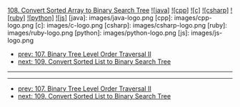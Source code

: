 [108. Convert Sorted Array to Binary Search Tree](https://leetcode.com/problems/convert-sorted-array-to-binary-search-tree/)
[![java]](https://github.com/leetcode-study-group/leetcode-java-solutions/blob/master/108-convert-sorted-array-to-binary-search-tree.md)
[![cpp]](https://github.com/leetcode-study-group/leetcode-cpp-solutions/blob/master/108-convert-sorted-array-to-binary-search-tree.md)
[![c]](https://github.com/leetcode-study-group/leetcode-c-solutions/blob/master/108-convert-sorted-array-to-binary-search-tree.md)
[![csharp]](https://github.com/leetcode-study-group/leetcode-csharp-solutions/blob/master/108-convert-sorted-array-to-binary-search-tree.md)
[![ruby]](https://github.com/leetcode-study-group/leetcode-ruby-solutions/blob/master/108-convert-sorted-array-to-binary-search-tree.md)
[![python]](https://github.com/leetcode-study-group/leetcode-python-solutions/blob/master/108-convert-sorted-array-to-binary-search-tree.md)
[![js]](https://github.com/leetcode-study-group/leetcode-js-solutions/blob/master/108-convert-sorted-array-to-binary-search-tree.md)
[java]: images/java-logo.png
[cpp]: images/cpp-logo.png
[c]: images/c-logo.png
[csharp]: images/csharp-logo.png
[ruby]: images/ruby-logo.png
[python]: images/python-logo.png
[js]: images/js-logo.png

- [prev: 107. Binary Tree Level Order Traversal II](107-binary-tree-level-order-traversal-ii.md)
- [next: 109. Convert Sorted List to Binary Search Tree](109-convert-sorted-list-to-binary-search-tree.md)

---


---

- [prev: 107. Binary Tree Level Order Traversal II](107-binary-tree-level-order-traversal-ii.md)
- [next: 109. Convert Sorted List to Binary Search Tree](109-convert-sorted-list-to-binary-search-tree.md)

